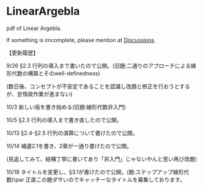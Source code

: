 # LinearArgebla
pdf of Linear Argebla.

If something is imcomplete, please mention at [Discussions](https://github.com/EikiMeg/LinearArgebla/discussions).

【更新履歴】

9/26 §2.3 行列の導入まで書いたので公開。(旧題:二通りのアプローチによる線形代数の構築とそのwell-definedness)

(数日後、コンセプトが不安定であることを認識し改題と修正を行おうとするが、怠惰故作業が進まない)

10/3 新しい版を書き始める(旧題:線形代数非入門)

10/5 §2.3 行列の導入まで書き直したので公開。

10/13 §2.4-§2.5 行列の演算について書けたので公開。

10/14 補遺2.1を書き、2章が一通り書けたので公開。

(見返してみて、結構丁寧に書いてあり「非入門」じゃないやんと思い再び改題)

10/18 タイトルを変更し、§3.1が書けたので公開。(題:ステップアップ線形代数)\par
正直この題ダサいのでキャッチーなタイトルを募集しております。
